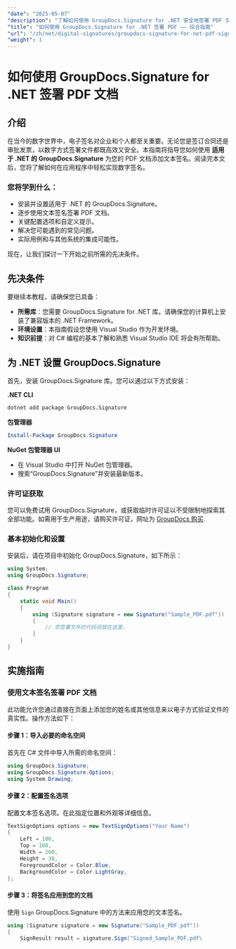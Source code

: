 ```yaml
---
"date": "2025-05-07"
"description": "了解如何使用 GroupDocs.Signature for .NET 安全地签署 PDF 文档。本指南涵盖安装、配置和签名流程。"
"title": "如何使用 GroupDocs.Signature for .NET 签署 PDF —— 综合指南"
"url": "/zh/net/digital-signatures/groupdocs-signature-for-net-pdf-signing-tutorial/"
"weight": 1
---
```


# 如何使用 GroupDocs.Signature for .NET 签署 PDF 文档

## 介绍
在当今的数字世界中，电子签名对企业和个人都至关重要。无论您是签订合同还是审批发票，以数字方式签署文件都既高效又安全。本指南将指导您如何使用 **适用于 .NET 的 GroupDocs.Signature** 为您的 PDF 文档添加文本签名。阅读完本文后，您将了解如何在应用程序中轻松实现数字签名。

### 您将学到什么：
- 安装并设置适用于 .NET 的 GroupDocs.Signature。
- 逐步使用文本签名签署 PDF 文档。
- 关键配置选项和自定义提示。
- 解决您可能遇到的常见问题。
- 实际用例和与其他系统的集成可能性。

现在，让我们探讨一下开始之前所需的先决条件。

## 先决条件
要继续本教程，请确保您已具备：

- **所需库**：您需要 GroupDocs.Signature for .NET 库。请确保您的计算机上安装了兼容版本的 .NET Framework。
- **环境设置**：本指南假设您使用 Visual Studio 作为开发环境。
- **知识前提**：对 C# 编程的基本了解和熟悉 Visual Studio IDE 将会有所帮助。

## 为 .NET 设置 GroupDocs.Signature
首先，安装 GroupDocs.Signature 库。您可以通过以下方式安装：

**.NET CLI**
```bash
dotnet add package GroupDocs.Signature
```

**包管理器**
```powershell
Install-Package GroupDocs.Signature
```

**NuGet 包管理器 UI**
- 在 Visual Studio 中打开 NuGet 包管理器。
- 搜索“GroupDocs.Signature”并安装最新版本。

### 许可证获取
您可以免费试用 GroupDocs.Signature，或获取临时许可证以不受限制地探索其全部功能。如需用于生产用途，请购买许可证，网址为 [GroupDocs 购买](https://purchase。groupdocs.com/buy).

### 基本初始化和设置
安装后，请在项目中初始化 GroupDocs.Signature，如下所示：

```csharp
using System;
using GroupDocs.Signature;

class Program
{
    static void Main()
    {
        using (Signature signature = new Signature("Sample_PDF.pdf"))
        {
            // 您签署文件的代码将放在这里。
        }
    }
}
```

## 实施指南
### 使用文本签名签署 PDF 文档
此功能允许您通过直接在页面上添加您的姓名或其他信息来以电子方式验证文件的真实性。操作方法如下：

#### 步骤 1：导入必要的命名空间
首先在 C# 文件中导入所需的命名空间：

```csharp
using GroupDocs.Signature;
using GroupDocs.Signature.Options;
using System.Drawing;
```

#### 步骤 2：配置签名选项
配置文本签名选项。在此指定位置和外观等详细信息。

```csharp
TextSignOptions options = new TextSignOptions("Your Name")
{
    Left = 100,
    Top = 100,
    Width = 200,
    Height = 30,
    ForegroundColor = Color.Blue,
    BackgroundColor = Color.LightGray,
};
```

#### 步骤 3：将签名应用到您的文档
使用 `Sign` GroupDocs.Signature 中的方法来应用您的文本签名。

```csharp
using (Signature signature = new Signature("Sample_PDF.pdf"))
{
    SignResult result = signature.Sign("Signed_Sample_PDF.pdf\